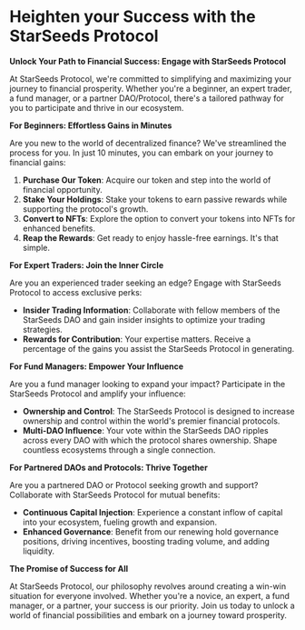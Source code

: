# Heighten your Success with the StarSeeds Protocol

**Unlock Your Path to Financial Success: Engage with StarSeeds Protocol**

At StarSeeds Protocol, we're committed to simplifying and maximizing your journey to financial prosperity. Whether you're a beginner, an expert trader, a fund manager, or a partner DAO/Protocol, there's a tailored pathway for you to participate and thrive in our ecosystem.

**For Beginners: Effortless Gains in Minutes**

Are you new to the world of decentralized finance? We've streamlined the process for you. In just 10 minutes, you can embark on your journey to financial gains:

1. **Purchase Our Token**: Acquire our token and step into the world of financial opportunity.
2. **Stake Your Holdings**: Stake your tokens to earn passive rewards while supporting the protocol's growth.
3. **Convert to NFTs**: Explore the option to convert your tokens into NFTs for enhanced benefits.
4. **Reap the Rewards**: Get ready to enjoy hassle-free earnings. It's that simple.

**For Expert Traders: Join the Inner Circle**

Are you an experienced trader seeking an edge? Engage with StarSeeds Protocol to access exclusive perks:

* **Insider Trading Information**: Collaborate with fellow members of the StarSeeds DAO and gain insider insights to optimize your trading strategies.
* **Rewards for Contribution**: Your expertise matters. Receive a percentage of the gains you assist the StarSeeds Protocol in generating.

**For Fund Managers: Empower Your Influence**

Are you a fund manager looking to expand your impact? Participate in the StarSeeds Protocol and amplify your influence:

* **Ownership and Control**: The StarSeeds Protocol is designed to increase ownership and control within the world's premier financial protocols.
* **Multi-DAO Influence**: Your vote within the StarSeeds DAO ripples across every DAO with which the protocol shares ownership. Shape countless ecosystems through a single connection.

**For Partnered DAOs and Protocols: Thrive Together**

Are you a partnered DAO or Protocol seeking growth and support? Collaborate with StarSeeds Protocol for mutual benefits:

* **Continuous Capital Injection**: Experience a constant inflow of capital into your ecosystem, fueling growth and expansion.
* **Enhanced Governance**: Benefit from our renewing hold governance positions, driving incentives, boosting trading volume, and adding liquidity.

**The Promise of Success for All**

At StarSeeds Protocol, our philosophy revolves around creating a win-win situation for everyone involved. Whether you're a novice, an expert, a fund manager, or a partner, your success is our priority. Join us today to unlock a world of financial possibilities and embark on a journey toward prosperity.
